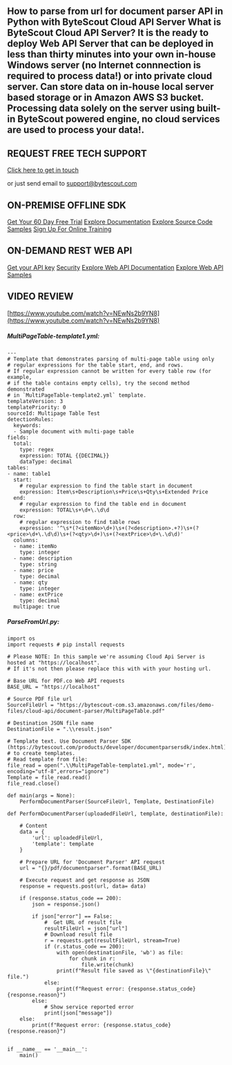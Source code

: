## How to parse from url for document parser API in Python with ByteScout Cloud API Server What is ByteScout Cloud API Server? It is the ready to deploy Web API Server that can be deployed in less than thirty minutes into your own in-house Windows server (no Internet connnection is required to process data!) or into private cloud server. Can store data on in-house local server based storage or in Amazon AWS S3 bucket. Processing data solely on the server using built-in ByteScout powered engine, no cloud services are used to process your data!.

## REQUEST FREE TECH SUPPORT

[Click here to get in touch](https://bytescout.zendesk.com/hc/en-us/requests/new?subject=ByteScout%20Cloud%20API%20Server%20Question)

or just send email to [support@bytescout.com](mailto:support@bytescout.com?subject=ByteScout%20Cloud%20API%20Server%20Question) 

## ON-PREMISE OFFLINE SDK 

[Get Your 60 Day Free Trial](https://bytescout.com/download/web-installer?utm_source=github-readme)
[Explore Documentation](https://bytescout.com/documentation/index.html?utm_source=github-readme)
[Explore Source Code Samples](https://github.com/bytescout/ByteScout-SDK-SourceCode/)
[Sign Up For Online Training](https://academy.bytescout.com/)


## ON-DEMAND REST WEB API

[Get your API key](https://app.pdf.co/signup?utm_source=github-readme)
[Security](https://pdf.co/security)
[Explore Web API Documentation](https://apidocs.pdf.co?utm_source=github-readme)
[Explore Web API Samples](https://github.com/bytescout/ByteScout-SDK-SourceCode/tree/master/PDF.co%20Web%20API)

## VIDEO REVIEW

[https://www.youtube.com/watch?v=NEwNs2b9YN8](https://www.youtube.com/watch?v=NEwNs2b9YN8)




<!-- code block begin -->

##### **MultiPageTable-template1.yml:**
    
```
---
# Template that demonstrates parsing of multi-page table using only 
# regular expressions for the table start, end, and rows.
# If regular expression cannot be written for every table row (for example, 
# if the table contains empty cells), try the second method demonstrated 
# in `MultiPageTable-template2.yml` template.
templateVersion: 3
templatePriority: 0
sourceId: Multipage Table Test
detectionRules:
  keywords:
  - Sample document with multi-page table
fields:
  total:
    type: regex
    expression: TOTAL {{DECIMAL}}
    dataType: decimal
tables:
- name: table1
  start:
    # regular expression to find the table start in document
    expression: Item\s+Description\s+Price\s+Qty\s+Extended Price
  end:
    # regular expression to find the table end in document
    expression: TOTAL\s+\d+\.\d\d
  row:
    # regular expression to find table rows
    expression: '^\s*(?<itemNo>\d+)\s+(?<description>.+?)\s+(?<price>\d+\.\d\d)\s+(?<qty>\d+)\s+(?<extPrice>\d+\.\d\d)'
  columns: 
  - name: itemNo
    type: integer
  - name: description
    type: string
  - name: price
    type: decimal
  - name: qty
    type: integer
  - name: extPrice
    type: decimal
  multipage: true
```

<!-- code block end -->    

<!-- code block begin -->

##### **ParseFromUrl.py:**
    
```
import os
import requests # pip install requests

# Please NOTE: In this sample we're assuming Cloud Api Server is hosted at "https://localhost". 
# If it's not then please replace this with with your hosting url.

# Base URL for PDF.co Web API requests
BASE_URL = "https://localhost"

# Source PDF file url
SourceFileUrl = "https://bytescout-com.s3.amazonaws.com/files/demo-files/cloud-api/document-parser/MultiPageTable.pdf"

# Destination JSON file name
DestinationFile = ".\\result.json"

# Template text. Use Document Parser SDK (https://bytescout.com/products/developer/documentparsersdk/index.html)
# to create templates.
# Read template from file:
file_read = open(".\\MultiPageTable-template1.yml", mode='r', encoding="utf-8",errors="ignore")
Template = file_read.read()
file_read.close()

def main(args = None):
    PerformDocumentParser(SourceFileUrl, Template, DestinationFile)

def PerformDocumentParser(uploadedFileUrl, template, destinationFile):

    # Content
    data = {
        'url': uploadedFileUrl,
        'template': template
    }

    # Prepare URL for 'Document Parser' API request
    url = "{}/pdf/documentparser".format(BASE_URL)

    # Execute request and get response as JSON
    response = requests.post(url, data= data)

    if (response.status_code == 200):
        json = response.json()

        if json["error"] == False:
            #  Get URL of result file
            resultFileUrl = json["url"]            
            # Download result file
            r = requests.get(resultFileUrl, stream=True)
            if (r.status_code == 200):
                with open(destinationFile, 'wb') as file:
                    for chunk in r:
                        file.write(chunk)
                print(f"Result file saved as \"{destinationFile}\" file.")
            else:
                print(f"Request error: {response.status_code} {response.reason}")
        else:
            # Show service reported error
            print(json["message"])
    else:
        print(f"Request error: {response.status_code} {response.reason}")


if __name__ == '__main__':
    main()
```

<!-- code block end -->